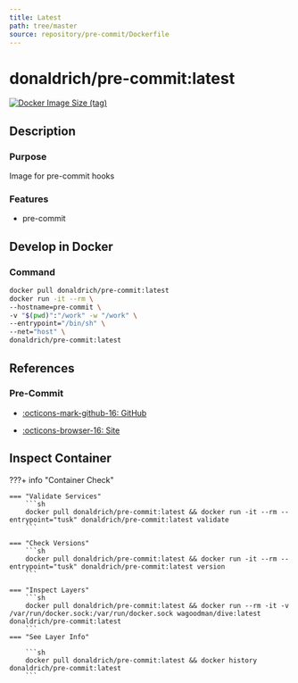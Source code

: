 ```yaml
---
title: Latest
path: tree/master
source: repository/pre-commit/Dockerfile
---
```


# donaldrich/pre-commit:latest

[![Docker Image Size (tag)](https://img.shields.io/docker/image-size/donaldrich/pre-commit/latest?color=blue&label=size&logo=docker&style=flat-square)](https://hub.docker.com/r/donaldrich/pre-commit/latest)

## Description

### Purpose

Image for pre-commit hooks

### Features

- pre-commit

## Develop in Docker

### Command

```sh
docker pull donaldrich/pre-commit:latest
docker run -it --rm \
--hostname=pre-commit \
-v "$(pwd)":"/work" -w "/work" \
--entrypoint="/bin/sh" \
--net="host" \
donaldrich/pre-commit:latest
```

## References

### Pre-Commit

- [:octicons-mark-github-16: GitHub](https://github.com/pre-commit/pre-commit)

- [:octicons-browser-16: Site](https://pre-commit.com)

## Inspect Container

???+ info "Container Check"

    === "Validate Services"
        ```sh
        docker pull donaldrich/pre-commit:latest && docker run -it --rm --entrypoint="tusk" donaldrich/pre-commit:latest validate
        ```

    === "Check Versions"
        ```sh
        docker pull donaldrich/pre-commit:latest && docker run -it --rm --entrypoint="tusk" donaldrich/pre-commit:latest version
        ```

    === "Inspect Layers"
        ```sh
        docker pull donaldrich/pre-commit:latest && docker run --rm -it -v /var/run/docker.sock:/var/run/docker.sock wagoodman/dive:latest donaldrich/pre-commit:latest
        ```
    === "See Layer Info"

        ```sh
        docker pull donaldrich/pre-commit:latest && docker history donaldrich/pre-commit:latest
        ```
